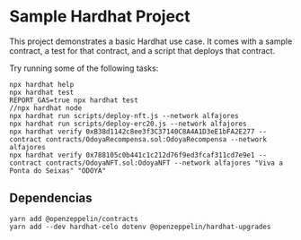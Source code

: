 # Sample Hardhat Project

This project demonstrates a basic Hardhat use case. It comes with a sample contract, a test for that contract, and a script that deploys that contract.

Try running some of the following tasks:

```shell
npx hardhat help
npx hardhat test
REPORT_GAS=true npx hardhat test
//npx hardhat node
npx hardhat run scripts/deploy-nft.js --network alfajores
npx hardhat run scripts/deploy-erc20.js --network alfajores
npx hardhat verify 0xB38d1142c8ee3f3C37140C8A4A1D3eE1bFA2E277 --contract contracts/OdoyaRecompensa.sol:OdoyaRecompensa --network alfajores
npx hardhat verify 0x788105c0b441c1c212d76f9ed3fcaf311cd7e9e1 --contract contracts/OdoyaNFT.sol:OdoyaNFT --network alfajores "Viva a Ponta do Seixas" "ODOYA"
```

## Dependencias

```shell
yarn add @openzeppelin/contracts
yarn add --dev hardhat-celo dotenv @openzeppelin/hardhat-upgrades
```
